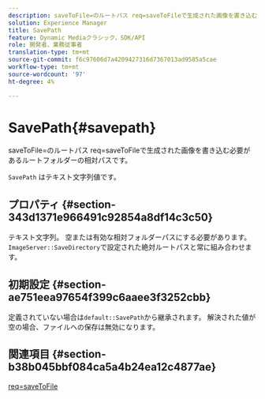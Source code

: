 ```yaml
---
description: saveToFile=のルートパス req=saveToFileで生成された画像を書き込む必要があるルートフォルダーの相対パスです。
solution: Experience Manager
title: SavePath
feature: Dynamic Mediaクラシック，SDK/API
role: 開発者、業務従事者
translation-type: tm+mt
source-git-commit: f6c97606d7a4209427316d7367013ad9585a5cae
workflow-type: tm+mt
source-wordcount: '97'
ht-degree: 4%

---
```



# SavePath{#savepath}

saveToFile=のルートパス req=saveToFileで生成された画像を書き込む必要があるルートフォルダーの相対パスです。

`SavePath` はテキスト文字列値です。

## プロパティ {#section-343d1371e966491c92854a8df14c3c50}

テキスト文字列。 空または有効な相対フォルダーパスにする必要があります。 `ImageServer::SaveDirectory`で設定された絶対ルートパスと常に組み合わせます。

## 初期設定 {#section-ae751eea97654f399c6aaee3f3252cbb}

定義されていない場合は`default::SavePath`から継承されます。 解決された値が空の場合、ファイルへの保存は無効になります。

## 関連項目 {#section-b38b045bbf084ca5a4b24ea12c4877ae}

[req=saveToFile](../../../../../is-api/http-ref/image-serving-api-ref/c-http-protocol-reference/c-command-reference/r-req/r-req.md#reference-907cdb4a97034db7ad94695f25552e76)
